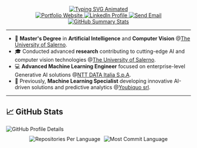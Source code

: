 <p align="center">
  <a href="https://github.com/SatoshiNakamoto99" target="_blank" rel="noopener noreferrer">
    <img src="https://readme-typing-svg.demolab.com?font=Georgia&size=18&duration=2000&pause=100&multiline=true&width=500&height=80&lines=Antonio+Nocerino;Advanced+Machine+Learning+Engineer;AI+Engineer+%7C+Computer+Vision&cb=20250615" alt="Typing SVG Animated" />
  </a>
  <br/>

  <a href="https://ai-genius.xyz/about" target="_blank" rel="noopener noreferrer">
    <img src="https://img.shields.io/badge/Website-anto.dev-red?style=flat-square&cb=20250615" alt="Portfolio Website" />
  </a>  
  <a href="https://www.linkedin.com/in/anocerino/" target="_blank" rel="noopener noreferrer">
    <img src="https://img.shields.io/badge/-LinkedIn-blue?style=flat-square&logo=linkedin&cb=20250615" alt="LinkedIn Profile" />
  </a>
  <a href="mailto:nocerino.antonioai@gmail.com">
    <img src="https://img.shields.io/badge/-Email-red?style=flat-square&logo=gmail&logoColor=white&cb=20250615" alt="Send Email" />
  </a>
  <br/> 

  <a href="https://github.com/SatoshiNakamoto99" target="_blank" rel="noopener noreferrer">
    <img src="https://github-stats-alpha.vercel.app/api?username=SatoshiNakamoto99&cc=22272e&tc=37BCF6&ic=fff&bc=0000&cb=20250615" alt="GitHub Summary Stats" />
  </a>
</p>

---

* 📖 **Master's Degree** in **Artificial Intelligence** and **Computer Vision** @[The University of Salerno](https://www.unisa.it/).  
* 🎓 Conducted advanced **research** contributing to cutting-edge AI and computer vision technologies @[The University of Salerno](https://www.unisa.it/).  
* 💻 **Advanced Machine Learning Engineer** focused on enterprise-level Generative AI solutions @[NTT DATA Italia S.p.A](https://www.nttdata.com/it/).  
* 💼 Previously, **Machine Learning Specialist** developing innovative AI-driven solutions and predictive analytics @[Youbiquo srl](https://www.youbiquo.eu/).

---

## 📈 GitHub Stats

<img src="http://github-profile-summary-cards.vercel.app/api/cards/profile-details?username=SatoshiNakamoto99&theme=dracula&cb=20250615" alt="GitHub Profile Details" style="display:block; margin: 0 auto;" />

<div style="display: flex; gap: 10px; justify-content: center; margin-top: 10px;">
  <img src="http://github-profile-summary-cards.vercel.app/api/cards/repos-per-language?username=SatoshiNakamoto99&theme=dracula&cb=20250615" alt="Repositories Per Language" />
  <img src="http://github-profile-summary-cards.vercel.app/api/cards/most-commit-language?username=SatoshiNakamoto99&theme=dracula&cb=20250615" alt="Most Commit Language" />
</div>
